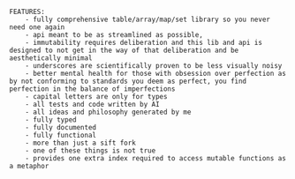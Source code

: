     FEATURES:
        - fully comprehensive table/array/map/set library so you never need one again
        - api meant to be as streamlined as possible, 
        - immutability requires deliberation and this lib and api is designed to not get in the way of that deliberation and be aesthetically minimal
        - underscores are scientifically proven to be less visually noisy
        - better mental health for those with obsession over perfection as by not conforming to standards you deem as perfect, you find perfection in the balance of imperfections
        - capital letters are only for types
        - all tests and code written by AI
        - all ideas and philosophy generated by me
        - fully typed
        - fully documented
        - fully functional
        - more than just a sift fork
        - one of these things is not true
        - provides one extra index required to access mutable functions as a metaphor